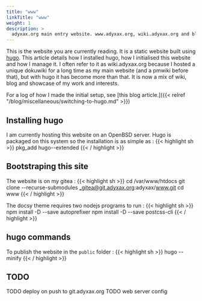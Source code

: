 ```yaml
---
title: "www"
linkTitle: "www"
weight: 1
description: >
  adyxax.org main entry website. www.adyxax.org, wiki.adyxax.org and blog.adyxax.org all point here.
---
```


This is the website you are currently reading. It is a static website built using [hugo](https://github.com/gohugoio/hugo). This article details how I
installed hugo, how I initialised this website and how I manage it. I often refer to it as wiki.adyxax.org because I hosted a unique dokuwiki for a long
time as my main website (and a pmwiki before that), but with hugo it has become more than that. It is now a mix of wiki, blog and showcase of my work and interests.

For a log of how I made the initial setup, see [this blog article.]({{< relref "/blog/miscellaneous/switching-to-hugo.md" >}})

## Installing hugo

I am currently hosting this website on an OpenBSD server. Hugo is packaged on this system so the installation is as simple as :
{{< highlight sh >}}
pkg_add hugo--extended
{{< / highlight >}}

## Bootstraping this site

The website is on my gitea :
{{< highlight sh >}}
cd /var/www/htdocs
git clone --recurse-submodules _gitea@git.adyxax.org:adyxax/www.git
cd www
{{< / highlight >}}

The docsy theme requires two nodejs programs to run :
{{< highlight sh >}}
npm install -D --save autoprefixer
npm install -D --save postcss-cli
{{< / highlight >}}

## hugo commands

To publish the website in the `public` folder :
{{< highlight sh >}}
hugo --minify
{{< / highlight >}}

## TODO

TODO deploy on push to git.adyxax.org
TODO web server config
